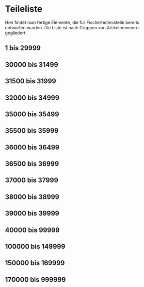 # Teileliste

Hier findet man fertige Elemente, die für Fischertechnikteile bereits entworfen wurden. Die Liste ist nach Gruppen von Artikelnummern gegliedert.

## 1 bis 29999

## 30000 bis 31499

## 31500 bis 31999

## 32000 bis 34999

## 35000 bis 35499

## 35500 bis 35999

## 36000 bis 36499

## 36500 bis 36999

## 37000 bis 37999

## 38000 bis 38999

## 39000 bis 39999

## 40000 bis 99999

## 100000 bis 149999

## 150000 bis 169999

## 170000 bis 999999